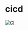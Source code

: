# cicd
[![CI](https://github.com/izaacyo/cicd/actions/workflows/main2.yml/badge.svg)](https://github.com/izaacyo/cicd/actions/workflows/main2.yml)
